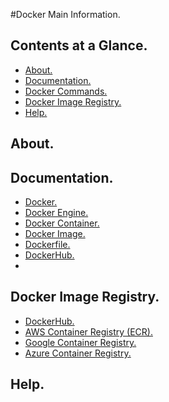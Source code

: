 #Docker Main Information.





## Contents at a Glance.
* [About.](#about)
* [Documentation.](#documentation)
* [Docker Commands.](docker-commands.md)
* [Docker Image Registry.](#docker-image-registry)
* [Help.](#help)





## About.





## Documentation.
* [Docker.](https://www.docker.com/)
* [Docker Engine.]()
* [Docker Container.]()
* [Docker Image.]()
* [Dockerfile.]()
* [DockerHub.]()
* []()





## Docker Image Registry.
* [DockerHub.]()
* [AWS Container Registry (ECR).]()
* [Google Container Registry.]()
* [Azure Container Registry.]()





## Help.
